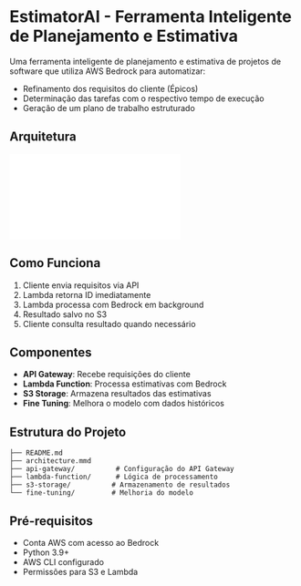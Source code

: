 # EstimatorAI - Ferramenta Inteligente de Planejamento e Estimativa

Uma ferramenta inteligente de planejamento e estimativa de projetos de software que utiliza AWS Bedrock para automatizar:
- Refinamento dos requisitos do cliente (Épicos)
- Determinação das tarefas com o respectivo tempo de execução
- Geração de um plano de trabalho estruturado

## Arquitetura

![Architecture Diagram](architecture.mmd)

## Como Funciona

1. Cliente envia requisitos via API
2. Lambda retorna ID imediatamente
3. Lambda processa com Bedrock em background
4. Resultado salvo no S3
5. Cliente consulta resultado quando necessário

## Componentes

- **API Gateway**: Recebe requisições do cliente
- **Lambda Function**: Processa estimativas com Bedrock
- **S3 Storage**: Armazena resultados das estimativas
- **Fine Tuning**: Melhora o modelo com dados históricos

## Estrutura do Projeto

```
├── README.md
├── architecture.mmd
├── api-gateway/          # Configuração do API Gateway
├── lambda-function/      # Lógica de processamento
├── s3-storage/          # Armazenamento de resultados
└── fine-tuning/         # Melhoria do modelo
```

## Pré-requisitos

- Conta AWS com acesso ao Bedrock
- Python 3.9+
- AWS CLI configurado
- Permissões para S3 e Lambda
